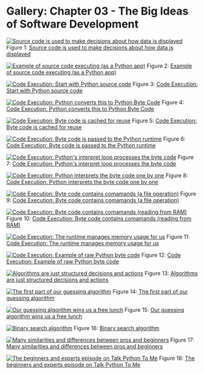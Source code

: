# Gallery: Chapter 03 - The Big Ideas of Software Development

[![Source code is used to make decisions about how data is displayed](figures/0302-webapp.png)](figures/0302-webapp.png)
Figure 1: [Source code is used to make decisions about how data is displayed](figures/0302-webapp.png)


[![Example of source code executing (as a Python app)](figures/0304-code_execution.png)](figures/0304-code_execution.png)
Figure 2: [Example of source code executing (as a Python app)](figures/0304-code_execution.png)


[![Code Execution: Start with Python source code](figures/0305-code_execution_1.png)](figures/0305-code_execution_1.png)
Figure 3: [Code Execution: Start with Python source code](figures/0305-code_execution_1.png)


[![Code Execution: Python converts this to Python Byte Code](figures/0305-code_execution_2.png)](figures/0305-code_execution_2.png)
Figure 4: [Code Execution: Python converts this to Python Byte Code](figures/0305-code_execution_2.png)


[![Code Execution: Byte code is cached for reuse](figures/0305-code_execution_3.png)](figures/0305-code_execution_3.png)
Figure 5: [Code Execution: Byte code is cached for reuse](figures/0305-code_execution_3.png)


[![Code Execution: Byte code is passed to the Python runtime](figures/0305-code_execution_4.png)](figures/0305-code_execution_4.png)
Figure 6: [Code Execution: Byte code is passed to the Python runtime](figures/0305-code_execution_4.png)


[![Code Execution: Python's interpret loop processes the byte code](figures/0305-code_execution_5.png)](figures/0305-code_execution_5.png)
Figure 7: [Code Execution: Python's interpret loop processes the byte code](figures/0305-code_execution_5.png)


[![Code Execution: Python interprets the byte code one by one](figures/0305-code_execution_9.png)](figures/0305-code_execution_9.png)
Figure 8: [Code Execution: Python interprets the byte code one by one](figures/0305-code_execution_9.png)


[![Code Execution: Byte code contains comamands (a file operation)](figures/0305-code_execution_6.png)](figures/0305-code_execution_6.png)
Figure 9: [Code Execution: Byte code contains comamands (a file operation)](figures/0305-code_execution_6.png)


[![Code Execution: Byte code contains comamands (reading from RAM)](figures/0305-code_execution_7.png)](figures/0305-code_execution_7.png)
Figure 10: [Code Execution: Byte code contains comamands (reading from RAM)](figures/0305-code_execution_7.png)


[![Code Execution: The runtime manages memory usage for us](figures/0305-code_execution_8.png)](figures/0305-code_execution_8.png)
Figure 11: [Code Execution: The runtime manages memory usage for us](figures/0305-code_execution_8.png)


[![Code Execution: Example of raw Python byte code](figures/0306-byte_code.png)](figures/0306-byte_code.png)
Figure 12: [Code Execution: Example of raw Python byte code](figures/0306-byte_code.png)


[![Algorithms are just structured decisions and actions](figures/0307-algorithm.png)](figures/0307-algorithm.png)
Figure 13: [Algorithms are just structured decisions and actions](figures/0307-algorithm.png)


[![The first part of our guessing algorithm](figures/0308-guess_1.png)](figures/0308-guess_1.png)
Figure 14: [The first part of our guessing algorithm](figures/0308-guess_1.png)


[![Our guessing algorithm wins us a free lunch](figures/0308-guess_2.png)](figures/0308-guess_2.png)
Figure 15: [Our guessing algorithm wins us a free lunch](figures/0308-guess_2.png)


[![Binary search algorithm](figures/0309-binary_search.png)](figures/0309-binary_search.png)
Figure 16: [Binary search algorithm](figures/0309-binary_search.png)


[![Many similarities and differences between pros and beginners](figures/0310-pros_vs_beginners.jpg)](figures/0310-pros_vs_beginners.jpg)
Figure 17: [Many similarities and differences between pros and beginners](figures/0310-pros_vs_beginners.jpg)


[![The beginners and experts episode on Talk Python To Me](figures/0311-podcast.png)](figures/0311-podcast.png)
Figure 18: [The beginners and experts episode on Talk Python To Me](figures/0311-podcast.png)



